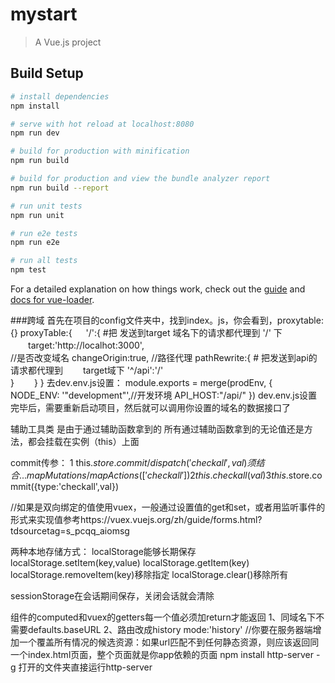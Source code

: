 # mystart

> A Vue.js project

## Build Setup

``` bash
# install dependencies
npm install

# serve with hot reload at localhost:8080
npm run dev

# build for production with minification
npm run build

# build for production and view the bundle analyzer report
npm run build --report

# run unit tests
npm run unit

# run e2e tests
npm run e2e

# run all tests
npm test
```

For a detailed explanation on how things work, check out the [guide](http://vuejs-templates.github.io/webpack/) and [docs for vue-loader](http://vuejs.github.io/vue-loader).

###跨域
首先在项目的config文件夹中，找到index。js，你会看到，proxytable:{}
proxyTable:{
　 '/':{
    #把 发送到target 域名下的请求都代理到 '/' 下 
　　target:'http://localhot:3000',  
    //是否改变域名
    changeOrigin:true,
    //路径代理
    pathRewrite:{
    # 把发送到api的请求都代理到 　　target域下 
        '^/api':'/'   
    }
　　}
}
去dev.env.js设置：
module.exports = merge(prodEnv, {  
 NODE_ENV: '"development"',//开发环境 
 API_HOST:"/api/"
})
dev.env.js设置完毕后，需要重新启动项目，然后就可以调用你设置的域名的数据接口了

辅助工具类 是由于通过辅助函数拿到的
所有通过辅助函数拿到的无论值还是方法，都会挂载在实例（this）上面


commit传参：
1 this.$store.commit/dispatch('checkall',val) 须结合...mapMutations/mapActions(['checkall'])
2 this.checkall(val)
3 this.$store.commit({type:'checkall',val})

//如果是双向绑定的值使用vuex，一般通过设置值的get和set，或者用监听事件的形式来实现值参考https://vuex.vuejs.org/zh/guide/forms.html?tdsourcetag=s_pcqq_aiomsg


两种本地存储方式：
localStorage能够长期保存
    localStorage.setItem(key,value)
    localStorage.getItem(key)
    localStorage.removeItem(key)移除指定
    localStorage.clear()移除所有


sessionStorage在会话期间保存，关闭会话就会清除

组件的computed和vuex的getters每一个值必须加return才能返回
1、同域名下不需要defaults.baseURL
2、路由改成history
mode:'history'
//你要在服务器端增加一个覆盖所有情况的候选资源：如果url匹配不到任何静态资源，则应该返回同一个index.html页面，整个页面就是你app依赖的页面
npm install http-server -g
打开的文件夹直接运行http-server
